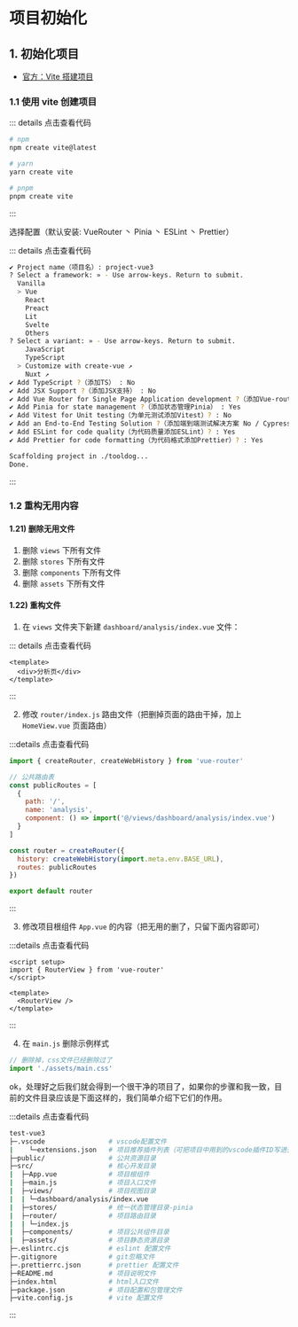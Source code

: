 # 项目初始化

## 1. 初始化项目

- [官方：Vite 搭建项目](https://cn.vitejs.dev/guide/#scaffolding-your-first-vite-project)

### 1.1 使用 vite 创建项目

::: details 点击查看代码

```sh
# npm
npm create vite@latest

# yarn
yarn create vite

# pnpm
pnpm create vite
```

:::

选择配置（默认安装: VueRouter 丶 Pinia 丶 ESLint 丶 Prettier）

::: details 点击查看代码

```sh
✔ Project name（项目名）: project-vue3
? Select a framework: » - Use arrow-keys. Return to submit.
  Vanilla
  > Vue
    React
    Preact
    Lit
    Svelte
    Others
? Select a variant: » - Use arrow-keys. Return to submit.
    JavaScript
    TypeScript
  > Customize with create-vue ↗
    Nuxt ↗
✔ Add TypeScript ?（添加TS） : No
✔ Add JSX Support ?（添加JSX支持） : No
✔ Add Vue Router for Single Page Application development ?（添加Vue-router） : Yes
✔ Add Pinia for state management ?（添加状态管理Pinia） : Yes
✔ Add Vitest for Unit testing（为单元测试添加Vitest）? : No
✔ Add an End-to-End Testing Solution ?（添加端到端测试解决方案 No / Cypress / Playwright） : No
✔ Add ESLint for code quality（为代码质量添加ESLint）? : Yes
✔ Add Prettier for code formatting（为代码格式添加Prettier）? : Yes

Scaffolding project in ./tooldog...
Done.
```

:::

### 1.2 重构无用内容

#### 1.21) 删除无用文件

1. 删除 `views` 下所有文件
2. 删除 `stores` 下所有文件
3. 删除 `components` 下所有文件
4. 删除 `assets` 下所有文件

#### 1.22) 重构文件

1. 在 `views` 文件夹下新建 `dashboard/analysis/index.vue` 文件：

::: details 点击查看代码

```vue
<template>
  <div>分析页</div>
</template>
```

:::

2. 修改 `router/index.js` 路由文件（把删掉页面的路由干掉，加上 `HomeView.vue` 页面路由）

:::details 点击查看代码

```js
import { createRouter, createWebHistory } from 'vue-router'

// 公共路由表
const publicRoutes = [
  {
    path: '/',
    name: 'analysis',
    component: () => import('@/views/dashboard/analysis/index.vue')
  }
]

const router = createRouter({
  history: createWebHistory(import.meta.env.BASE_URL),
  routes: publicRoutes
})

export default router
```

:::

3. 修改项目根组件 `App.vue` 的内容（把无用的删了，只留下面内容即可）

:::details 点击查看代码

```vue
<script setup>
import { RouterView } from 'vue-router'
</script>

<template>
  <RouterView />
</template>
```

:::

4. 在 `main.js` 删除示例样式

```js
// 删除掉，css文件已经删除过了
import './assets/main.css'
```

ok，处理好之后我们就会得到一个很干净的项目了，如果你的步骤和我一致，目前的文件目录应该是下面这样的，我们简单介绍下它们的作用。

:::details 点击查看代码

```sh
test-vue3
├─.vscode                # vscode配置文件
|    └─extensions.json   # 项目推荐插件列表（可把项目中用到的vscode插件ID写进去，跑项目时没有安装这些插件会推荐安装）
├─public/                # 公共资源目录
├─src/                   # 核心开发目录
|  ├─App.vue             # 项目根组件
|  ├─main.js             # 项目入口文件
|  ├─views/              # 项目视图目录
|  | └─dashboard/analysis/index.vue
|  ├─stores/             # 统一状态管理目录-pinia
|  ├─router/             # 项目路由目录
|  | └─index.js
|  ├─components/         # 项目公共组件目录
|  ├─assets/             # 项目静态资源目录
├─.eslintrc.cjs          # eslint 配置文件
├─.gitignore             # git忽略文件
├─.prettierrc.json       # prettier 配置文件
├─README.md              # 项目说明文件
├─index.html             # html入口文件
├─package.json           # 项目配置和包管理文件
├─vite.config.js         # vite 配置文件
```

:::
